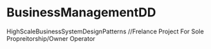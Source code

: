 # BusinessManagementDD
HighScaleBusinessSystemDesignPatterns
//Frelance Project For Sole Propreitorship/Owner Operator

